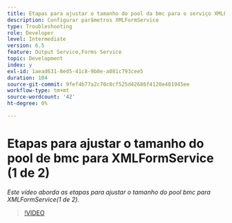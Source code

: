 ```yaml
---
title: Etapas para ajustar o tamanho do pool da bmc para o serviço XMLForm (1 de 2)
description: Configurar parâmetros XMLFormService
type: Troubleshooting
role: Developer
level: Intermediate
version: 6.5
feature: Output Service,Forms Service
topic: Development
index: y
exl-id: 1aead631-8ed5-41c8-9b0e-a081c793cee5
duration: 104
source-git-commit: 9fef4b77a2c70c8cf525d42686f4120e481945ee
workflow-type: tm+mt
source-wordcount: '42'
ht-degree: 0%

---
```



# Etapas para ajustar o tamanho do pool de bmc para XMLFormService (1 de 2)

*Este vídeo aborda as etapas para ajustar o tamanho do pool bmc para XMLFormService(1 de 2).*

>[!VIDEO](https://video.tv.adobe.com/v/335552?quality=12&learn=on)
